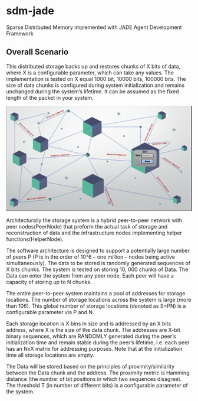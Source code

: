 # sdm-jade
Sparse Distributed Memory implemented with JADE Agent Development Framework

## Overall Scenario
This distributed storage backs up and restores chunks of X bits of data, where X is a configurable parameter, which can take any values. The implementation is tested on X equal 1000 bit, 10000 bits, 100000 bits. The size of data chunks is configured during system initialization and remains unchanged during the system’s lifetime. It can be assumed as the fixed length of the packet in your system.

![P2P scheme](architecture/peer-to-peer-scheme.png) 

Architecturally the storage system is a hybrid peer-to-peer network with peer nodes(PeerNode) that preform the actual task of storage and reconstruction of data and the infrastructure nodes implementing helper functions(HelperNode).


The software architecture is designed to support a potentially large number of peers P (P is in the order of 10^6 – one million – nodes being active simultaneously).
The data to be stored is randomly generated sequences of X bits chunks. The system is tested on storing 10, 000 chunks of Data. The Data can enter the system from any peer node. Each peer will have a capacity of storing up to N chunks.

The entire peer-to-peer system maintains a pool of addresses for storage locations. The number of storage locations across the system is large (more than 106). This global number of storage locations (denoted as S=PN) is a configurable parameter via P and N.

Each storage location is X bins in size and is addressed by an X bits address, where X is the size of the data chunk. The addresses are X-bit binary sequences, which are RANDOMLY generated during the peer’s initialization time and remain stable during the peer’s lifetime, i.e. each peer has an NxX matrix for addressing purposes. Note that at the initialization time all storage locations are empty.

The Data will be stored based on the principles of proximity/similarity between the Data chunk and the address. The proximity metric is Hamming distance (the number of bit positions in which two sequences disagree). The threshold T (in number of different bits) is a configurable parameter of the system.

